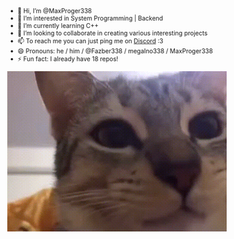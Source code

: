 - 👋 Hi, I’m @MaxProger338
- 👀 I’m interested in System Programming | Backend
- 🌱 I’m currently learning C++
- 💞️ I’m looking to collaborate in creating various interesting projects
- 📫 To reach me you can just ping me on [Discord](https://www.youtube.com/watch?v=dQw4w9WgXcQ) :3
- 😄 Pronouns: he / him / @Fazber338 / megaIno338 / MaxProger338
- ⚡ Fun fact: I already have 18 repos!

![ket](cache/me.gif)
